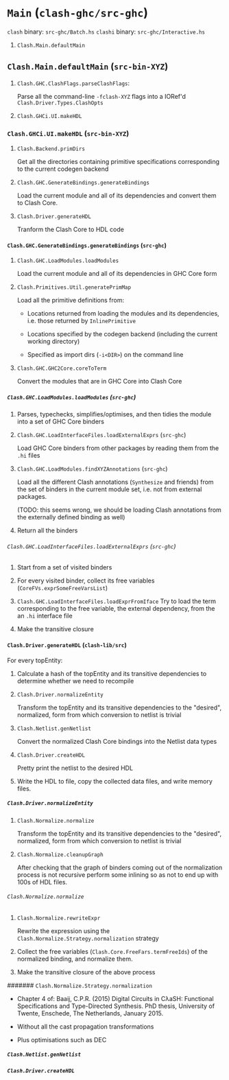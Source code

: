 # `Main` (`clash-ghc/src-ghc`)

  `clash`  binary: `src-ghc/Batch.hs`
  `clashi` binary: `src-ghc/Interactive.hs`

  1. `Clash.Main.defaultMain`

## `Clash.Main.defaultMain` (`src-bin-XYZ`)

  1. `Clash.GHC.ClashFlags.parseClashFlags`:

     Parse all the command-line `-fclash-XYZ` flags into a IORef'd
     `Clash.Driver.Types.ClashOpts`

  2. `Clash.GHCi.UI.makeHDL`

### `Clash.GHCi.UI.makeHDL` (`src-bin-XYZ`)

  1. `Clash.Backend.primDirs`

     Get all the directories containing primitive specifications corresponding
     to the current codegen backend

  2. `Clash.GHC.GenerateBindings.generateBindings`

     Load the current module and all of its dependencies and convert them to
     Clash Core.

  3. `Clash.Driver.generateHDL`

     Tranform the Clash Core to HDL code

#### `Clash.GHC.GenerateBindings.generateBindings` (`src-ghc`)

  1. `Clash.GHC.LoadModules.loadModules`

     Load the current module and all of its dependencies in GHC Core form

  2. `Clash.Primitives.Util.generatePrimMap`

     Load all the primitive definitions from:

     * Locations returned from loading the modules and its dependencies, i.e.
       those returned by `InlinePrimitive`

     * Locations specified by the codegen backend (including the current working
       directory)

     * Specified as import dirs (`-i<DIR>`) on the command line

  3. `Clash.GHC.GHC2Core.coreToTerm`

     Convert the modules that are in GHC Core into Clash Core

##### `Clash.GHC.LoadModules.loadModules` (`src-ghc`)

  1. Parses, typechecks, simplifies/optimises, and then tidies the module into
     a set of GHC Core binders

  2. `Clash.GHC.LoadInterfaceFiles.loadExternalExprs` (`src-ghc`)

     Load GHC Core binders from other packages by reading them from the `.hi`
     files

  3. `Clash.GHC.LoadModules.findXYZAnnotations` (`src-ghc`)

     Load all the different Clash annotations (`Synthesize` and friends) from
     the set of binders in the current module set, i.e. not from external
     packages.

     (TODO: this seems wrong, we should be loading Clash annotations from the
     externally defined binding as well)

  4. Return all the binders

###### `Clash.GHC.LoadInterfaceFiles.loadExternalExprs` (`src-ghc`)

  1. Start from a set of visited binders

  2. For every visited binder, collect its free variables (`CoreFVs.exprSomeFreeVarsList`)

  3. `Clash.GHC.LoadInterfaceFiles.loadExprFromIface`
     Try to load the term corresponding to the free variable, the external
     dependency, from the an `.hi` interface file

  4. Make the transitive closure

#### `Clash.Driver.generateHDL` (`clash-lib/src`)

  For every topEntity:

  1. Calculate a hash of the topEntity and its transitive dependencies to
     determine whether we need to recompile

  2. `Clash.Driver.normalizeEntity`

     Transform the topEntity and its transitive dependencies to the "desired",
     normalized, form from which conversion to netlist is trivial

  3. `Clash.Netlist.genNetlist`

     Convert the normalized Clash Core bindings into the Netlist data types

  4. `Clash.Driver.createHDL`

     Pretty print the netlist to the desired HDL

  5. Write the HDL to file, copy the collected data files, and write memory
     files.

##### `Clash.Driver.normalizeEntity`

  1. `Clash.Normalize.normalize`

     Transform the topEntity and its transitive dependencies to the "desired",
     normalized, form from which conversion to netlist is trivial

  2. `Clash.Normalize.cleanupGraph`

     After checking that the graph of binders coming out of the normalization
     process is not recursive perform some inlining so as not to end up with
     100s of HDL files.

###### `Clash.Normalize.normalize`

  1. `Clash.Normalize.rewriteExpr`

     Rewrite the expression using the `Clash.Normalize.Strategy.normalization`
     strategy

  2. Collect the free variables (`Clash.Core.FreeFars.termFreeIds`) of the
     normalized binding, and normalize them.

  3. Make the transitive closure of the above process

####### `Clash.Normalize.Strategy.normalization`

  * Chapter 4 of:
    Baaij, C.P.R. (2015) Digital Circuits in CλaSH: Functional Specifications
    and Type-Directed Synthesis. PhD thesis, University of Twente, Enschede,
    The Netherlands, January 2015.

  * Without all the cast propagation transformations

  * Plus optimisations such as DEC

##### `Clash.Netlist.genNetlist`

##### `Clash.Driver.createHDL`
